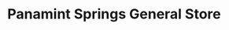 ---
title: "Panamint Springs General Store"
url: /panamint-springs/panamint-springs-general-store/
shop: convenience
---
